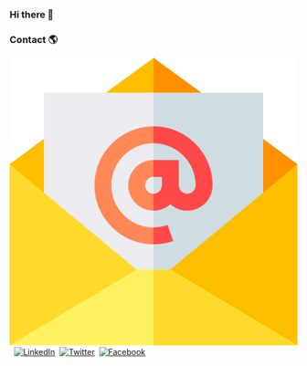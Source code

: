 ### Hi there 👋

<!--
**otirbnaej/otirbnaej** is a ✨ _special_ ✨ repository because its `README.md` (this file) appears on your GitHub profile.

Here are some ideas to get you started:

- 🔭 I’m currently working on ...
- 🌱 I’m currently learning ...
- 👯 I’m looking to collaborate on ...
- 🤔 I’m looking for help with ...
- 💬 Ask me about ...
- 📫 How to reach me: ...
- 😄 Pronouns: ...
- ⚡ Fun fact: ...
-->


### Contact 🌎

[![E-Mail](https://github.com/otirbnaej/otirbnaej/blob/ab3b505a60fdd82cb36ad39bfabe57221f880e6b/email.png)](mailto:otirbnaej@hotmail.com)&nbsp;&nbsp;[![LinkedIn](https://github.com/otirbnaej/otirbnaej/main/linkedin.png)](https://www.linkedin.com/in/otirbnaej)&nbsp; [![Twitter](https://github.com/otirbnaej/otirbnaej/main/twitter.png)</g>](https://twitter.com/otirbnaej)&nbsp;&nbsp;[![Facebook](https://github.com/otirbnaej/otirbnaej/main/facebook.png)](https://www.facebook.com/otirbnaej/)&nbsp;&nbsp;
